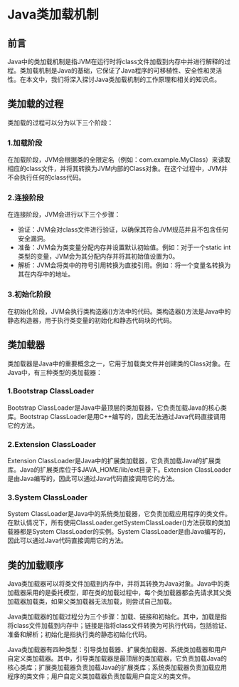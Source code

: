 # Java类加载机制

## 前言

Java中的类加载机制是指JVM在运行时将class文件加载到内存中并进行解释的过程。类加载机制是Java的基础，它保证了Java程序的可移植性、安全性和灵活性。在本文中，我们将深入探讨Java类加载机制的工作原理和相关的知识点。

## 类加载的过程

类加载的过程可以分为以下三个阶段：

### 1.加载阶段

在加载阶段，JVM会根据类的全限定名（例如：com.example.MyClass）来读取相应的class文件，并将其转换为JVM内部的Class对象。在这个过程中，JVM并不会执行任何的class代码。

### 2.连接阶段

在连接阶段，JVM会进行以下三个步骤：

- 验证：JVM会对class文件进行验证，以确保其符合JVM规范并且不包含任何安全漏洞。
- 准备：JVM会为类变量分配内存并设置默认初始值。例如：对于一个static int类型的变量，JVM会为其分配内存并将其初始值设置为0。
- 解析：JVM会将类中的符号引用转换为直接引用。例如：将一个变量名转换为其在内存中的地址。

### 3.初始化阶段

在初始化阶段，JVM会执行类构造器<clinit>()方法中的代码。类构造器<clinit>()方法是Java中的静态构造器，用于执行类变量的初始化和静态代码块的代码。

## 类加载器

类加载器是Java中的重要概念之一，它用于加载类文件并创建类的Class对象。在Java中，有三种类型的类加载器：

### 1.Bootstrap ClassLoader

Bootstrap ClassLoader是Java中最顶层的类加载器，它负责加载Java的核心类库。Bootstrap ClassLoader是用C++编写的，因此无法通过Java代码直接调用它的方法。

### 2.Extension ClassLoader

Extension ClassLoader是Java中的扩展类加载器，它负责加载Java的扩展类库。Java的扩展类库位于$JAVA_HOME/lib/ext目录下。Extension ClassLoader是由Java编写的，因此可以通过Java代码直接调用它的方法。

### 3.System ClassLoader

System ClassLoader是Java中的系统类加载器，它负责加载应用程序的类文件。在默认情况下，所有使用ClassLoader.getSystemClassLoader()方法获取的类加载器都是System ClassLoader的实例。System ClassLoader是由Java编写的，因此可以通过Java代码直接调用它的方法。

## 类的加载顺序

Java类加载器可以将类文件加载到内存中，并将其转换为Java对象。Java中的类加载器采用的是委托模型，即在类的加载过程中，每个类加载器都会先请求其父类加载器加载类，如果父类加载器无法加载，则尝试自己加载。

Java类加载器的加载过程分为三个步骤：加载、链接和初始化。其中，加载是指将class文件加载到内存中；链接是指将class文件转换为可执行代码，包括验证、准备和解析；初始化是指执行类的静态初始化代码。

Java类加载器有四种类型：引导类加载器、扩展类加载器、系统类加载器和用户自定义类加载器。其中，引导类加载器是最顶层的类加载器，它负责加载Java的核心类库；扩展类加载器负责加载Java的扩展类库；系统类加载器负责加载应用程序的类文件；用户自定义类加载器负责加载用户自定义的类文件。
